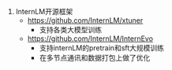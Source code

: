 1. InternLM开源框架
   - https://github.com/InternLM/xtuner
     - 支持各类大模型训练
   - https://github.com/InternLM/InternEvo
     - 支持internLM的pretrain和sft大规模训练
     - 在多节点通讯和数据打包上做了优化
